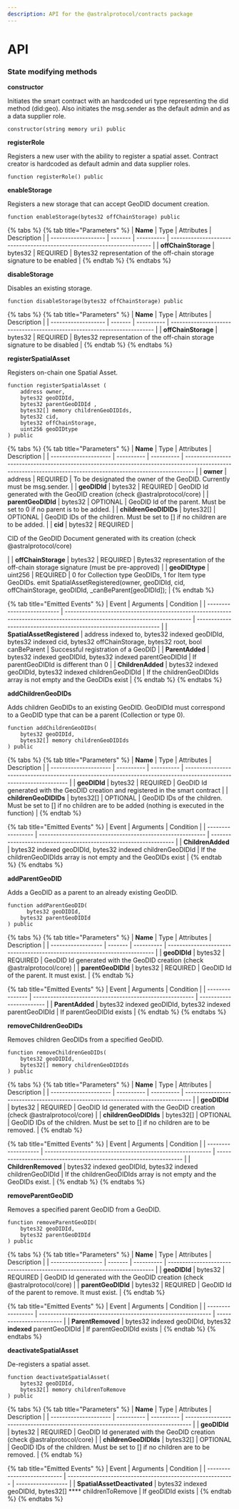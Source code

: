 ```yaml
---
description: API for the @astralprotocol/contracts package
---
```


# API

### State modifying methods&#x20;

**constructor**

Initiates the smart contract with an hardcoded uri type representing the did method (did:geo). Also initiates the msg.sender as the default admin and as a data supplier role.

```
constructor(string memory uri) public
```

**registerRole**

Registers a new user with the ability to register a spatial asset. Contract creator is hardcoded as default admin and data supplier roles.

```
function registerRole() public
```

**enableStorage**

Registers a new storage that can accept GeoDID document creation.

```
function enableStorage(bytes32 offChainStorage) public
```

{% tabs %}
{% tab title="Parameters" %}
| **Name**            | Type    | Attributes | Description                                                             |
| ------------------- | ------- | ---------- | ----------------------------------------------------------------------- |
| **offChainStorage** | bytes32 | REQUIRED   | Bytes32 representation of the off-chain storage signature to be enabled |
{% endtab %}
{% endtabs %}

**disableStorage**

Disables an existing storage.

```
function disableStorage(bytes32 offChainStorage) public
```

{% tabs %}
{% tab title="Parameters" %}
| **Name**            | Type    | Attributes | Description                                                              |
| ------------------- | ------- | ---------- | ------------------------------------------------------------------------ |
| **offChainStorage** | bytes32 | REQUIRED   | Bytes32 representation of the off-chain storage signature to be disabled |
{% endtab %}
{% endtabs %}

**registerSpatialAsset**

Registers on-chain one Spatial Asset.

```
function registerSpatialAsset (
    address owner, 
    bytes32 geoDIDId, 
    bytes32 parentGeoDIDId , 
    bytes32[] memory childrenGeoDIDIds, 
    bytes32 cid, 
    bytes32 offChainStorage, 
    uint256 geoDIDtype
) public
```

{% tabs %}
{% tab title="Parameters" %}
| **Name**              | Type       | Attributes | Description                                                                                                                                                     |
| --------------------- | ---------- | ---------- | --------------------------------------------------------------------------------------------------------------------------------------------------------------- |
| **owner**             | address    | REQUIRED   | To be designated the owner of the GeoDID. Currently must be msg.sender.                                                                                         |
| **geoDIDId**          | bytes32    | REQUIRED   | GeoDID Id generated with the GeoDID creation (check @astralprotocol/core)                                                                                       |
| **parentGeoDIDId**    | bytes32    | OPTIONAL   | GeoDID Id of the parent. Must be set to 0 if no parent is to be added.                                                                                          |
| **childrenGeoDIDIDs** | bytes32\[] | OPTIONAL   | GeoDID IDs of the children. Must be set to \[] if no children are to be added.                                                                                  |
| **cid**               | bytes32    | REQUIRED   | <p></p><p>CID of the GeoDID Document generated with its creation (check @astralprotocol/core)</p>                                                               |
| **offChainStorage**   | bytes32    | REQUIRED   | Bytes32 representation of the off-chain storage signature (must be pre-approved)                                                                                |
| **geoDIDtype**        | uint256    | REQUIRED   | 0 for Collection type GeoDIDs, 1 for Item type GeoDIDs. emit SpatialAssetRegistered(owner, geoDIDId, cid, offChainStorage, geoDIDId, \_canBeParent\[geoDIDId]); |
{% endtab %}

{% tab title="Emitted Events" %}
| Event                      | Arguments                                                                                                                  | Condition                                                         |
| -------------------------- | -------------------------------------------------------------------------------------------------------------------------- | ----------------------------------------------------------------- |
| **SpatialAssetRegistered** | address indexed to, bytes32 indexed geoDIDId, bytes32 indexed cid, bytes32 offChainStorage, bytes32 root, bool canBeParent | Successful registration of a GeoDID                               |
| **ParentAdded**            | bytes32 indexed geoDIDId, bytes32 indexed parentGeoDIDId                                                                   | If parentGeoDIDId is different than 0                             |
| **ChildrenAdded**          | bytes32 indexed geoDIDId, bytes32 indexed childrenGeoDIDId                                                                 | If the childrenGeoDIDIds array is not empty and the GeoDIDs exist |
{% endtab %}
{% endtabs %}

**addChildrenGeoDIDs**

Adds children GeoDIDs to an existing GeoDID. GeoDIDId must correspond to a GeoDID type that can be a parent (Collection or type 0).

```
function addChildrenGeoDIDs(
    bytes32 geoDIDId, 
    bytes32[] memory childrenGeoDIDIds
) public
```

{% tabs %}
{% tab title="Parameters" %}
| **Name**              | Type       | Attributes | Description                                                                                                         |
| --------------------- | ---------- | ---------- | ------------------------------------------------------------------------------------------------------------------- |
| **geoDIDId**          | bytes32    | REQUIRED   | GeoDID Id generated with the GeoDID creation and registered in the smart contract                                   |
| **childrenGeoDIDIDs** | bytes32\[] | OPTIONAL   | GeoDID IDs of the children. Must be set to \[] if no children are to be added (nothing is executed in the function) |
{% endtab %}

{% tab title="Emitted Events" %}
| Event             | Arguments                                                  | Condition                                                         |
| ----------------- | ---------------------------------------------------------- | ----------------------------------------------------------------- |
| **ChildrenAdded** | bytes32 indexed geoDIDId, bytes32 indexed childrenGeoDIDId | If the childrenGeoDIDIds array is not empty and the GeoDIDs exist |
{% endtab %}
{% endtabs %}

**addParentGeoDID**

Adds a GeoDID as a parent to an already existing GeoDID.

```
function addParentGeoDID(
	  bytes32 geoDIDId, 
    bytes32 parentGeoDIDId
) public
```

{% tabs %}
{% tab title="Parameters" %}
| **Name**           | Type    | Attributes | Description                                                               |
| ------------------ | ------- | ---------- | ------------------------------------------------------------------------- |
| **geoDIDId**       | bytes32 | REQUIRED   | GeoDID Id generated with the GeoDID creation (check @astralprotocol/core) |
| **parentGeoDIDId** | bytes32 | REQUIRED   | GeoDID Id of the parent. It must exist.                                   |
{% endtab %}

{% tab title="Emitted Events" %}
| Event           | Arguments                                                | Condition                |
| --------------- | -------------------------------------------------------- | ------------------------ |
| **ParentAdded** | bytes32 indexed geoDIDId, bytes32 indexed parentGeoDIDId | If parentGeoDIDId exists |
{% endtab %}
{% endtabs %}

**removeChildrenGeoDIDs**

Removes children GeoDIDs from a specified GeoDID.

```
function removeChildrenGeoDIDs(
    bytes32 geoDIDId, 
    bytes32[] memory childrenGeoDIDIds
) public
```

{% tabs %}
{% tab title="Parameters" %}
| **Name**              | Type       | Attributes | Description                                                                      |
| --------------------- | ---------- | ---------- | -------------------------------------------------------------------------------- |
| **geoDIDId**          | bytes32    | REQUIRED   | GeoDID Id generated with the GeoDID creation (check @astralprotocol/core)        |
| **childrenGeoDIDIds** | bytes32\[] | OPTIONAL   | GeoDID IDs of the children. Must be set to \[] if no children are to be removed. |
{% endtab %}

{% tab title="Emitted Events" %}
| Event               | Arguments                                                  | Condition                                                          |
| ------------------- | ---------------------------------------------------------- | ------------------------------------------------------------------ |
| **ChildrenRemoved** | bytes32 indexed geoDIDId, bytes32 indexed childrenGeoDIDId | If the childrenGeoDIDIds array is not empty and the GeoDIDs exist. |
{% endtab %}
{% endtabs %}

**removeParentGeoDID**

Removes a specified parent GeoDID from a GeoDID.

```
function removeParentGeoDID(
    bytes32 geoDIDId, 
    bytes32 parentGeoDIDId
) public
```

{% tabs %}
{% tab title="Parameters" %}
| **Name**           | Type    | Attributes | Description                                                               |
| ------------------ | ------- | ---------- | ------------------------------------------------------------------------- |
| **geoDIDId**       | bytes32 | REQUIRED   | GeoDID Id generated with the GeoDID creation (check @astralprotocol/core) |
| **parentGeoDIDId** | bytes32 | REQUIRED   | GeoDID Id of the parent to remove. It must exist.                         |
{% endtab %}

{% tab title="Emitted Events" %}
| Event             | Arguments                                                    | Condition                |
| ----------------- | ------------------------------------------------------------ | ------------------------ |
| **ParentRemoved** | bytes32 indexed geoDIDId, bytes32 **indexed** parentGeoDIDId | If parentGeoDIDId exists |
{% endtab %}
{% endtabs %}

**deactivateSpatialAsset**

De-registers a spatial asset.

```
function deactivateSpatialAsset(
    bytes32 geoDIDId, 
    bytes32[] memory childrenToRemove
) public
```

{% tabs %}
{% tab title="Parameters" %}
| **Name**              | Type       | Attributes | Description                                                                      |
| --------------------- | ---------- | ---------- | -------------------------------------------------------------------------------- |
| **geoDIDId**          | bytes32    | REQUIRED   | GeoDID Id generated with the GeoDID creation (check @astralprotocol/core)        |
| **childrenGeoDIDIds** | bytes32\[] | OPTIONAL   | GeoDID IDs of the children. Must be set to \[] if no children are to be removed. |
{% endtab %}

{% tab title="Emitted Events" %}
| Event                       | Arguments                                                  | Condition          |
| --------------------------- | ---------------------------------------------------------- | ------------------ |
| **SpatialAssetDeactivated** | bytes32 indexed geoDIDId, bytes32\[] **** childrenToRemove | If geoDIDId exists |
{% endtab %}
{% endtabs %}
